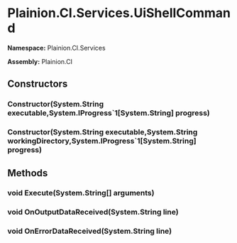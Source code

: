 
# Plainion.CI.Services.UiShellCommand

**Namespace:** Plainion.CI.Services

**Assembly:** Plainion.CI


## Constructors

### Constructor(System.String executable,System.IProgress`1[System.String] progress)

### Constructor(System.String executable,System.String workingDirectory,System.IProgress`1[System.String] progress)


## Methods

### void Execute(System.String[] arguments)

### void OnOutputDataReceived(System.String line)

### void OnErrorDataReceived(System.String line)
